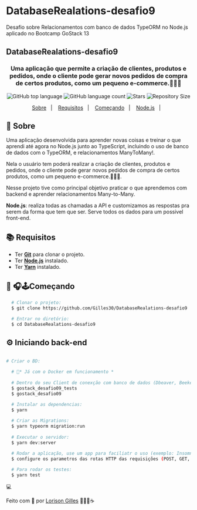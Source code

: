 # DatabaseRealations-desafio9
Desafio sobre Relacionamentos com banco de dados TypeORM no Node.js aplicado no Bootcamp GoStack 13

## DatabaseRealations-desafio9

  <h3 align="center">
    Uma aplicação que permite a criação de clientes, produtos e pedidos, onde o cliente pode gerar novos pedidos de compra de certos produtos, como um pequeno e-commerce.👨🏻‍🚀
  </h3>
  <p align="center">
      <img alt="GitHub top language" src="https://img.shields.io/github/languages/top/Gilles30/DatabaseRealations-desafio9?color=1db954">
      <img alt="GitHub language count" src="https://img.shields.io/github/languages/count/Gilles30/DatabaseRealations-desafio9?color=1db954">
      <img alt="Stars" src="https://img.shields.io/github/stars/Gilles30/DatabaseRealations-desafio9?color=1db954">
      <img alt="Repository Size" src="https://img.shields.io/github/repo-size/Gilles30/DatabaseRealations-desafio9?color=1db954">
  </p>
</h1>

<p align="center">
  <a href="#page_with_curl-sobre">Sobre</a>&nbsp;&nbsp;&nbsp;|&nbsp;&nbsp;&nbsp;
  <a href="#books-requisitos">Requisitos</a>&nbsp;&nbsp;&nbsp;|&nbsp;&nbsp;&nbsp;
  <a href="#rocket-começando">Começando</a>&nbsp;&nbsp;&nbsp;|&nbsp;&nbsp;&nbsp;
  <a href="#gear-iniciando-back-end">Node.js</a>&nbsp;&nbsp;&nbsp;|&nbsp;&nbsp;&nbsp;
</p>

## :page_with_curl: Sobre
Uma aplicação desenvolvida para aprender novas coisas e treinar o que aprendi até agora no Node.js junto ao TypeScript, incluindo o uso de banco de dados com o TypeORM, e relacionamentos ManyToMany!.

Nela o usuário tem poderá realizar a criação de clientes, produtos e pedidos, onde o cliente pode gerar novos pedidos de compra de certos produtos, como um pequeno e-commerce.👨🏻‍🚀.

Nesse projeto tive como principal objetivo praticar o que aprendemos com backend e aprender relacionamentos Many-to-Many.

**Node.js**: realiza todas as chamadas a API e customizamos as respostas pra serem da forma que tem que ser. Serve todos os dados para um possivel front-end.

## :books: Requisitos
- Ter [**Git**](https://git-scm.com/) para clonar o projeto.
- Ter [**Node.js**](https://nodejs.org/en/) instalado.
- Ter [**Yarn**](https://classic.yarnpkg.com/pt-BR/docs/install/) instalado.

## :rocket: 🎧🕹Começando
``` bash
  # Clonar o projeto:
  $ git clone https://github.com/Gilles30/DatabaseRealations-desafio9

  # Entrar no diretório:
  $ cd DatabaseRealations-desafio9
```

## :gear: Iniciando back-end 
```bash

# Criar o BD:

  # 🎲* Já com o Docker em funcionamento * 
   
  # Dentro do seu Client de conexção com banco de dados (Dbeaver, Beekeeper Studio entre outros...) criar dois BD com os nomes:
  $ gostack_desafio09_tests
  $ gostack_desafio09

  # Instalar as dependencias:
  $ yarn
  
  # Criar as Migrations:
  $ yarn typeorm migration:run
  
  # Executar o servidor:
  $ yarn dev:server

  # Rodar a aplicação, use um app para faciliatr o uso (exemplo: Insomnia):
  $ configure os parametros das rotas HTTP das requisições (POST, GET, DELETE, PUT)
  
  # Para rodar os testes:
  $ yarn test
```
:computer: 


Feito com 💜 por [Lorison Gilles](https://github.com/Gilles30) 🖖🏻👾☕
